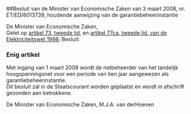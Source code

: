 <meta http-equiv='Content-Type' content='text/html; charset=utf-8' />

##Besluit van de Minister van Economische Zaken van 3 maart 2008, nr. ET/ED/8013739, houdende aanwijzing van de garantiebeheerinstantie

De Minister van Economische Zaken,  
Gelet op [artikel 73, tweede lid](../../../../../../wet/elektriciteitswet/1998/BWBR0009755/README.md), en [artikel 77ca, tweede lid, van de Elektriciteitswet 1998](../../../../../../wet/elektriciteitswet/1998/BWBR0009755/README.md);
Besluit:    

### Enig  artikel  

Met ingang van 1 maart 2008 wordt de netbeheerder van het landelijk hoogspanningsnet voor een periode van tien jaar aangewezen als garantiebeheerinstantie.  
Dit besluit zal in de Staatscourant worden geplaatst en wordt in afschrift gezonden aan betrokkene.  

De 
Minister van Economische Zaken, 
M.J.A. van derHoeven   
